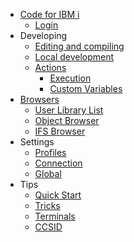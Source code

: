 - [Code for IBM i](./README.md)
   - [Login](pages/login.md)
- Developing
   - [Editing and compiling](pages/developing/editing-compiling.md)
   - [Local development](pages/developing/local-development.md)
   - [Actions](pages/developing/actions/index.md)
      - [Execution](pages/developing/actions/execution.md)
      - [Custom Variables](pages/developing/actions/custom-vars.md)
- [Browsers](pages/browsers/index.md)
   - [User Library List](pages/browsers/user-library-list.md)
   - [Object Browser](pages/browsers/object-browser.md)
   - [IFS Browser](pages/browsers/ifs-browser.md)
- Settings
   - [Profiles](pages/settings/profiles.md)
   - [Connection](pages/settings/connection.md)
   - [Global](pages/settings/global.md)
- Tips
   - [Quick Start](pages/tips/quickstart.md)
   - [Tricks](pages/tips/tricks.md)
   - [Terminals](pages/tips/terminals.md)
   - [CCSID](pages/tips/ccsid.md)